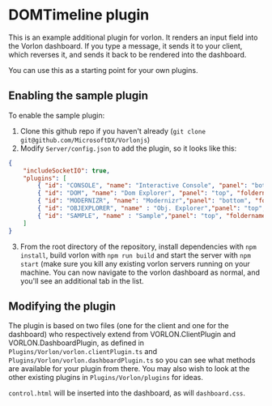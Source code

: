 # DOMTimeline plugin

This is an example additional plugin for vorlon. It renders an input field into the Vorlon dashboard. If you type a message, it sends it to your client, which reverses it, and sends it back to be rendered into the dashboard.

You can use this as a starting point for your own plugins.

## Enabling the sample plugin

To enable the sample plugin:

1. Clone this github repo if you haven't already (`git clone git@github.com/MicrosoftDX/Vorlonjs`)
2. Modify `Server/config.json` to add the plugin, so it looks like this:

```json
{
    "includeSocketIO": true,
    "plugins": [
        { "id": "CONSOLE", "name": "Interactive Console", "panel": "bottom", "foldername" :  "interactiveConsole", "enabled": true},
        { "id": "DOM", "name": "Dom Explorer", "panel": "top", "foldername" : "domExplorer", "enabled": true },
        { "id": "MODERNIZR", "name": "Modernizr","panel": "bottom", "foldername" : "modernizrReport", "enabled": true },
        { "id": "OBJEXPLORER", "name" : "Obj. Explorer","panel": "top", "foldername" :  "objectExplorer", "enabled": true },
        { "id": "SAMPLE", "name" : "Sample","panel": "top", "foldername" : "sample", "enabled": true }
    ]
}
```

3. From the root directory of the repository, install dependencies with `npm install`, build vorlon with `npm run build` and start the server with `npm start` (make sure you kill any existing vorlon servers running on your machine. You can now navigate to the vorlon dashboard as normal, and you'll see an additional tab in the list.

## Modifying the plugin

The plugin is based on two files (one for the client and one for the dashboard) who respectively extend from VORLON.ClientPlugin and VORLON.DashboardPlugin, as defined in `Plugins/Vorlon/vorlon.clientPlugin.ts` and `Plugins/Vorlon/vorlon.dashboardPlugin.ts` so you can see what methods are available for your plugin from there. You may also wish to look at the other existing plugins in `Plugins/Vorlon/plugins` for ideas.

`control.html` will be inserted into the dashboard, as will `dashboard.css`.
